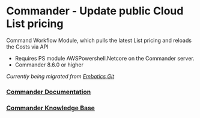 # Commander - Update public Cloud List pricing

Command Workflow Module, which pulls the latest List pricing and reloads the Costs via API

* Requires PS module AWSPowershell.Netcore on the Commander server.
* Commander 8.6.0 or higher

*Currently being migrated from [Embotics Git](https://github.com/Embotics)*

### [Commander Documentation](https://docs.snowsoftware.com/commander/index.htm)

### [Commander Knowledge Base](https://community.snowsoftware.com/s/topic/0TO1r000000E5srGAC/commander?tabset-056aa=2)